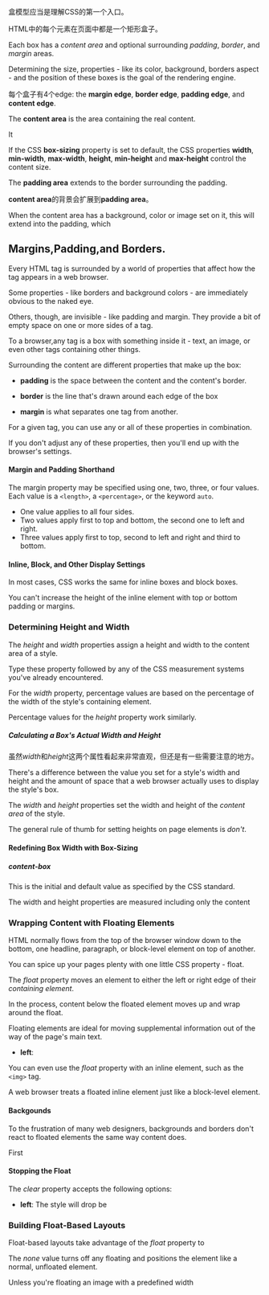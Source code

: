 盒模型应当是理解CSS的第一个入口。

HTML中的每个元素在页面中都是一个矩形盒子。

Each box has a *content area* and optional surrounding *padding*, *border*, and *margin* areas.

Determining the size, properties - like its color, background, borders aspect - and the position of these boxes is the goal of the rendering engine.

每个盒子有4个edge: the **margin edge**, **border edge**, **padding edge**, and **content edge**.

The **content area** is the area containing the real content.

It

If the CSS **box-sizing** property is set to default, the CSS properties **width**, **min-width**, **max-width**, **height**, **min-height** and **max-height** control the content size.

The **padding area** extends to the border surrounding the padding.

**content area**的背景会扩展到**padding area**。

When the content area has a background, color or image set on it, this will extend into the padding, which 

## Margins,Padding,and Borders.

Every HTML tag is surrounded by a world of properties that affect how the tag appears in a web browser.

Some properties - like borders and background colors - are immediately obvious to the naked eye.

Others, though, are invisible - like padding and margin. They provide a bit of empty space on one or more sides of a tag.

To a browser,any tag is a box with something inside it - text, an image, or even other tags containing other things.

Surrounding the content are different properties that make up the box:

- **padding** is the space between the content and the content's border.

- **border** is the line that's drawn around each edge of the box

- **margin** is what separates one tag from another.

For a given tag, you can use any or all of these properties in combination.

If you don't adjust any of these properties, then you'll end up with the browser's settings.

#### Margin and Padding Shorthand

The margin property may be specified using one, two, three, or four values. Each value is a `<length>`, a `<percentage>`, or the keyword `auto`.

- One value applies to all four sides.
- Two values apply first to top and bottom, the second one to left and right.
- Three values apply first to top, second to left and right and third to bottom.

#### Inline, Block, and Other Display Settings

In most cases, CSS works the same for inline boxes and  block boxes.

You can't increase the height of the inline element with top or bottom padding or margins.


### Determining Height and Width

The *height* and *width* properties assign a height and width to the content area of a style.

Type these property followed by any of the CSS measurement systems you've already encountered.

For the *width* property, percentage values are based on the percentage of the width of the style's containing element.

Percentage values for the *height* property work similarly.

##### Calculating a Box's Actual Width and Height

虽然*width*和*height*这两个属性看起来非常直观，但还是有一些需要注意的地方。



There's a difference between the value you set for a style's width and height and the amount of space that a web browser actually uses to display the style's box.

The *width* and *height* properties set the width and height of the *content area* of the style.

The general rule of thumb for setting heights on page elements is *don't*.

#### Redefining Box Width with Box-Sizing

##### content-box

This is the initial and default value as specified by the CSS standard. 

The width and height properties are measured including only the content


### Wrapping Content with Floating Elements

HTML normally flows from the top of the browser window down to the bottom, one headline, paragraph, or block-level element on top of another.

You can spice up your pages plenty with one little CSS property - float.

The *float* property moves an element to either the left or right edge of their *containing element*.

In the process, content below the floated element moves up and wrap around the float.

Floating elements are ideal for moving supplemental information out of the way of the page's main text.


- **left**:

You can even use the *float* property with an inline element, such as the `<img>` tag.

A web browser treats a floated inline element just like a block-level element.

#### Backgounds

To the frustration of many web designers, backgrounds and borders don't react to floated elements the same way content does.

First

#### Stopping the Float

The *clear* property accepts the following options:

- **left**: The style will drop be

### Building Float-Based Layouts

Float-based layouts take advantage of the *float* property to 

The *none* value turns off any floating and positions the element like a normal, unfloated element.

Unless you're floating an image with a predefined width
